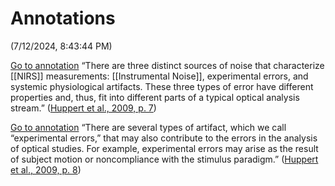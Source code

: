 # Annotations  
(7/12/2024, 8:43:44 PM)

[Go to annotation](zotero://open-pdf/library/items/Z9AZR5F9?page=7&annotation=I8DJQF2E) “There are three distinct sources of noise that characterize [[NIRS]] measurements: [[Instrumental Noise]], experimental errors, and systemic physiological artifacts. These three types of error have different properties and, thus, fit into different parts of a typical optical analysis stream.” ([Huppert et al., 2009, p. 7](zotero://select/library/items/58LU6WP9))

[Go to annotation](zotero://open-pdf/library/items/Z9AZR5F9?page=8&annotation=HRBPKUAC) “There are several types of artifact, which we call “experimental errors,” that may also contribute to the errors in the analysis of optical studies. For example, experimental errors may arise as the result of subject motion or noncompliance with the stimulus paradigm.” ([Huppert et al., 2009, p. 8](zotero://select/library/items/58LU6WP9))